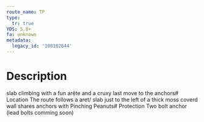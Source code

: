 ```yaml
---
route_name: TP
type:
  tr: true
YDS: 5.8+
fa: unknown
metadata:
  legacy_id: '108102644'
---
```

# Description
slab climbing with a fun arête and a cruxy last move to the anchors# Location
The route follows a aret/ slab just to the left of a thick moss coverd wall shares anchors with Pinching Peanuts# Protection
Two bolt anchor (lead bolts comming soon)